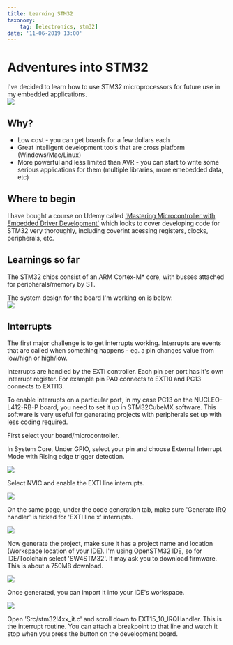 ```yaml
---
title: Learning STM32
taxonomy:
	tag: [electronics, stm32]
date: '11-06-2019 13:00'
---
```


# Adventures into STM32

I've decided to learn how to use STM32 microprocessors for future use in my embedded applications.  
![](giphy504817834090575771.gif)

## Why?

* Low cost - you can get boards for a few dollars each
* Great intelligent development tools that are cross platform (Windows/Mac/Linux)
* More powerful and less limited than AVR - you can start to write some serious applications for them (multiple libraries, more emebedded data, etc)

## Where to begin
I have bought a course on Udemy called ['Mastering Microcontroller with Embedded Driver Development'](https://www.udemy.com/course/mastering-microcontroller-with-peripheral-driver-development/) which looks to cover developing code for STM32 very thoroughly, including coverint acessing registers, clocks, peripherals, etc.

## Learnings so far

The STM32 chips consist of an ARM Cortex-M* core, with busses attached for peripherals/memory by ST.

The system design for the board I'm working on is below:  
![](stm32l412rb-015-Large.jpg)

## Interrupts

The first major challenge is to get interrupts working. Interrupts are events that are called when something happens - eg. a pin changes value from low/high or high/low.

Interrupts are handled by the EXTI controller. Each pin per port has it's own interrupt register. For example pin PA0 connects to EXTI0 and PC13 connects to EXTI13.

To enable interrupts on a particular port, in my case PC13 on the NUCLEO-L412-RB-P board, you need to set it up in STM32CubeMX software. This software is very useful for generating projects with peripherals set up with less coding required.

First select your board/microcontroller. 

In System Core,
Under GPIO, select your pin and choose External Interrupt Mode with Rising edge trigger detection.  

![](javaw_UpmAuOSJwh-Small.png)

Select NVIC and enable the EXTI line interrupts.  

![](javaw_WYQnsJ2WxA-Small.png)

On the same page, under the code generation tab, make sure 'Generate IRQ handler' is ticked for 'EXTI line x' interrupts.  

![](javaw_dDF8mV6nEN-Small.png)

Now generate the project, make sure it has a project name and location (Workspace location of your IDE). I'm using OpenSTM32 IDE, so for IDE/Toolchain select 'SW4STM32'.  It may ask you to download firmware. This is about a 750MB download.

![](javaw_1RAhxyOnpD-Small.png)

Once generated, you can import it into your IDE's workspace.  

![](eclipse_fQ5fMd1x1s-Small.png)

Open 'Src/stm32l4xx_it.c' and scroll down to EXT15_10_IRQHandler. This is the interrupt routine. You can attach a breakpoint to that line and watch it stop when you press the button on the development board.





